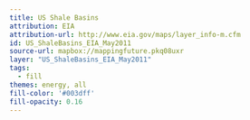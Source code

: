 ```yaml
---
title: US Shale Basins
attribution: EIA
attribution-url: http://www.eia.gov/maps/layer_info-m.cfm
id: US_ShaleBasins_EIA_May2011
source-url: mapbox://mappingfuture.pkq08uxr
layer: "US_ShaleBasins_EIA_May2011"
tags:
  - fill
themes: energy, all
fill-color: '#003dff'
fill-opacity: 0.16
---
```

